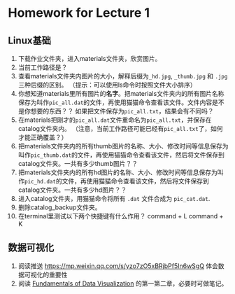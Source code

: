 # Homework for Lecture 1

## Linux基础

1. 下载作业文件夹，进入materials文件夹，欣赏图片。
2. 当前工作路径是？
3. 查看materials文件夹内图片的大小，解释后缀为`_hd.jpg`, `_thumb.jpg` 和 `.jpg` 三种后缀的区别。
   （提示：可以使用ls命令时按照文件大小排序）
4. 你想知道materials里所有图片的**名字**。把materials文件夹内的所有图片名称保存为叫作`pic_all.dat`的文件，再使用猫猫命令查看该文件。文件内容是不是你想要的东西？？
   如果把文件保存为`pic_all.txt`，结果会有不同吗？
5. 在materials把刚才的`pic_all.dat`文件重命名为`pic_all.txt`，并保存在catalog文件夹内。
   （注意，当前工作路径可能已经有`pic_all.txt`了，如何才能正确覆盖？）
6. 把materials文件夹内的所有thumb图片的名称、大小、修改时间等信息保存为叫作`pic_thumb.dat`的文件，再使用猫猫命令查看该文件，然后将文件保存到catalog文件夹。一共有多少thumb图片？？
7. 把materials文件夹内的所有hd图片的名称、大小、修改时间等信息保存为叫作`pic_hd.dat`的文件，再使用猫猫命令查看该文件，然后将文件保存到catalog文件夹。一共有多少hd图片？？
8. 进入catalog文件夹，用猫猫命令将所有 `.dat` 文件合成为 `pic_cat.dat`. 
9. 删除catalog_backup文件夹。
10. 在terminal里测试以下两个快捷键有什么作用？
   command + L
   command + K 



## 数据可视化

1. 阅读推送 https://mp.weixin.qq.com/s/yzo7zO5xBRjbPf5In6wSgQ
   体会数据可视化的重要性
2. 阅读 [Fundamentals of Data Visualization](https://serialmentor.com/dataviz/index.html) 的第一第二章，必要时可做笔记。